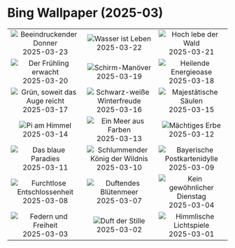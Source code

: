 # Bing Wallpaper (2025-03)

|  |  |  |
|:---:|:---:|:---:|
| ![](https://www.bing.com/th?id=OHR.NebraskaStorm_DE-DE2755671712_400x240.jpg "Beeindruckender Donner") 2025-03-23 | ![](https://www.bing.com/th?id=OHR.CenoteLilies_DE-DE2391568700_400x240.jpg "Wasser ist Leben") 2025-03-22 | ![](https://www.bing.com/th?id=OHR.DanumValley_DE-DE2017511677_400x240.jpg "Hoch lebe der Wald") 2025-03-21 |
| ![](https://www.bing.com/th?id=OHR.SnowdropsSpring_DE-DE6698149221_400x240.jpg "Der Frühling erwacht") 2025-03-20 | ![](https://www.bing.com/th?id=OHR.BlackHeron_DE-DE7013473338_400x240.jpg "Schirm-Manöver") 2025-03-19 | ![](https://www.bing.com/th?id=OHR.SedonaSpring_DE-DE6616608162_400x240.jpg "Heilende Energieoase") 2025-03-18 |
| ![](https://www.bing.com/th?id=OHR.BeckettBridge_DE-DE6303850469_400x240.jpg "Grün, soweit das Auge reicht") 2025-03-17 | ![](https://www.bing.com/th?id=OHR.PandaSnow_DE-DE6090290293_400x240.jpg "Schwarz-weiße Winterfreude") 2025-03-16 | ![](https://www.bing.com/th?id=OHR.ForumRomanum_DE-DE5477113300_400x240.jpg "Majestätische Säulen") 2025-03-15 |
| ![](https://www.bing.com/th?id=OHR.BasqueDolmen_DE-DE4751565010_400x240.jpg "Pi am Himmel") 2025-03-14 | ![](https://www.bing.com/th?id=OHR.HoliColors_DE-DE3912998647_400x240.jpg "Ein Meer aus Farben") 2025-03-13 | ![](https://www.bing.com/th?id=OHR.ChateauLoire_DE-DE3739517283_400x240.jpg "Mächtiges Erbe") 2025-03-12 |
| ![](https://www.bing.com/th?id=OHR.NusaPenida_DE-DE3430606232_400x240.jpg "Das blaue Paradies") 2025-03-11 | ![](https://www.bing.com/th?id=OHR.NappingLion_DE-DE3110844323_400x240.jpg "Schlummender König der Wildnis") 2025-03-10 | ![](https://www.bing.com/th?id=OHR.BavarianAlpsMariaGern_DE-DE4506132433_400x240.jpg "Bayerische Postkartenidylle") 2025-03-09 |
| ![](https://www.bing.com/th?id=OHR.FearlessWomen_DE-DE2789139190_400x240.jpg "Furchtlose Entschlossenheit") 2025-03-08 | ![](https://www.bing.com/th?id=OHR.PlumBlossom_DE-DE7033959973_400x240.jpg "Duftendes Blütenmeer") 2025-03-07 | ![](https://www.bing.com/th?id=OHR.MardiGrasJackson_DE-DE3939287021_400x240.jpg "Kein gewöhnlicher Dienstag") 2025-03-04 |
| ![](https://www.bing.com/th?id=OHR.HornbillPair_DE-DE7709056749_400x240.jpg "Federn und Freiheit") 2025-03-03 | ![](https://www.bing.com/th?id=OHR.EucalyptusForest_DE-DE6075329561_400x240.jpg "Duft der Stille") 2025-03-02 | ![](https://www.bing.com/th?id=OHR.MaligneLakeJasper_DE-DE5640949329_400x240.jpg "Himmlische Lichtspiele") 2025-03-01 |
